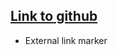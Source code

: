 ## [Link to github](#Schedulede:)
<!-- Schedulede:2023-11-21T21:30:20.388Z -->

<!-- Schedulede:2023-11-21T20:40:57.947Z -->

<!-- Schedulede:2023-11-21T20:16:45.698Z -->

<card>

- External link marker
  <!--
  created:~~${ReferenceError: timestamp is not defined}~~ Schedulede:2023-11-21T17:10:36.188Z order:10 -->
  </card>
